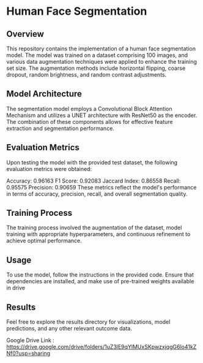 # Human Face Segmentation
## Overview
This repository contains the implementation of a human face segmentation model. The model was trained on a dataset comprising 100 images, and various data augmentation techniques were applied to enhance the training set size. The augmentation methods include horizontal flipping, coarse dropout, random brightness, and random contrast adjustments.

## Model Architecture
The segmentation model employs a Convolutional Block Attention Mechanism and utilizes a UNET architecture with ResNet50 as the encoder. The combination of these components allows for effective feature extraction and segmentation performance.

## Evaluation Metrics
Upon testing the model with the provided test dataset, the following evaluation metrics were obtained:

Accuracy: 0.96163
F1 Score: 0.92083
Jaccard Index: 0.86558
Recall: 0.95575
Precision: 0.90659
These metrics reflect the model's performance in terms of accuracy, precision, recall, and overall segmentation quality.

## Training Process
The training process involved the augmentation of the dataset, model training with appropriate hyperparameters, and continuous refinement to achieve optimal performance.

## Usage
To use the model, follow the instructions in the provided code. Ensure that dependencies are installed, and make use of pre-trained weights available in drive

## Results
Feel free to explore the results directory for visualizations, model predictions, and any other relevant outcome data.

Google Drive Link : https://drive.google.com/drive/folders/1uZ3lE9qYlMUxSKpwzxjqgG6lo41kZNf0?usp=sharing
